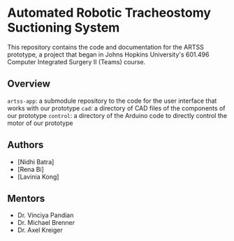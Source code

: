 # Automated Robotic Tracheostomy Suctioning System

This repository contains the code and documentation for the ARTSS prototype, a project that began in Johns Hopkins University's 601.496 Computer Integrated Surgery II (Teams) course.

## Overview

`artss-app`: a submodule repository to the code for the user interface that works with our prototype
`cad`: a directory of CAD files of the components of our prototype
`control`: a directory of the Arduino code to directly control the motor of our prototype

## Authors

- [Nidhi Batra]
- [Rena Bi]
- [Lavinia Kong]

## Mentors

- Dr. Vinciya Pandian
- Dr. Michael Brenner
- Dr. Axel Kreiger
